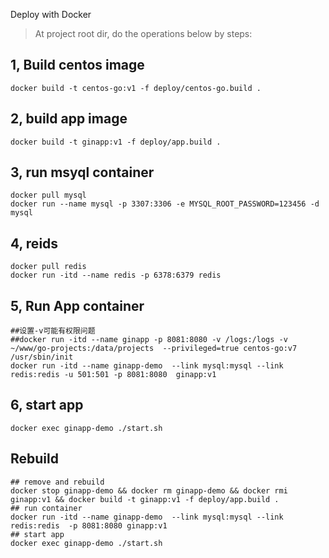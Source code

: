 Deploy with Docker

> At project root dir, do the operations below by steps:


## 1, Build centos image

```shell script
docker build -t centos-go:v1 -f deploy/centos-go.build . 
```

## 2, build app image
```shell script
docker build -t ginapp:v1 -f deploy/app.build . 

```

## 3, run msyql container
```shell script
docker pull mysql
docker run --name mysql -p 3307:3306 -e MYSQL_ROOT_PASSWORD=123456 -d mysql
```

## 4, reids
```shell script
docker pull redis
docker run -itd --name redis -p 6378:6379 redis
```

## 5, Run App container

```shell script
##设置-v可能有权限问题
##docker run -itd --name ginapp -p 8081:8080 -v /logs:/logs -v ~/www/go-projects:/data/projects  --privileged=true centos-go:v7 /usr/sbin/init
docker run -itd --name ginapp-demo  --link mysql:mysql --link redis:redis -u 501:501 -p 8081:8080  ginapp:v1
```

## 6, start app
```shell script
docker exec ginapp-demo ./start.sh 
```


## Rebuild

```shell script
## remove and rebuild
docker stop ginapp-demo && docker rm ginapp-demo && docker rmi ginapp:v1 && docker build -t ginapp:v1 -f deploy/app.build .
## run container
docker run -itd --name ginapp-demo  --link mysql:mysql --link redis:redis  -p 8081:8080 ginapp:v1
## start app
docker exec ginapp-demo ./start.sh 
```
